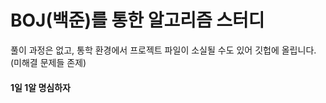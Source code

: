 #  BOJ(백준)를 통한 알고리즘 스터디
풀이 과정은 없고, 통학 환경에서 프로젝트 파일이 소실될 수도 있어 깃헙에 올립니다. (미해결 문제들 존제)
#### 1일 1알 명심하자
